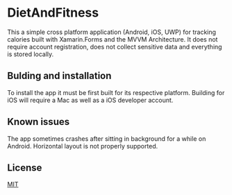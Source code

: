 # DietAndFitness

This a simple cross platform application (Android, iOS, UWP) for tracking calories built with Xamarin.Forms and the MVVM Architecture. It does not require account registration, does not collect sensitive data and everything is stored locally. 

## Bulding and installation

To install the app it must be first built for its respective platform. Building for iOS will require a Mac as well as a iOS developer account.

## Known issues
The app sometimes crashes after sitting in background for a while on Android.
Horizontal layout is not properly supported.

## License
[MIT](https://choosealicense.com/licenses/mit/)
